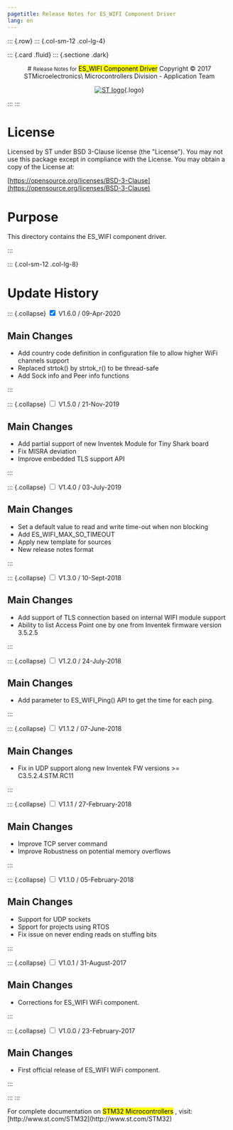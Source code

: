 ```yaml
---
pagetitle: Release Notes for ES_WIFI Component Driver
lang: en
---
```


::: {.row}
::: {.col-sm-12 .col-lg-4}

::: {.card .fluid}
::: {.sectione .dark}
<center>
# <small>Release Notes for</small> <mark>ES_WIFI Component Driver</mark>
Copyright &copy; 2017 STMicroelectronics\
Microcontrollers Division - Application Team

[![ST logo](../../../../_htmresc/st_logo.png)](https://www.st.com){.logo}
</center>
:::
:::

# License

Licensed by ST under BSD 3-Clause license (the \"License\"). You may
not use this package except in compliance with the License. You may
obtain a copy of the License at:

[https://opensource.org/licenses/BSD-3-Clause](https://opensource.org/licenses/BSD-3-Clause)

# Purpose

This directory contains the ES_WIFI component driver.

:::

::: {.col-sm-12 .col-lg-8}
# Update History

::: {.collapse}
<input type="checkbox" id="collapse-section25" checked aria-hidden="true">
<label for="collapse-section25" aria-hidden="true">V1.6.0 / 09-Apr-2020</label>
<div>

## Main Changes

- Add country code definition in configuration file to allow higher WiFi channels support
- Replaced strtok() by strtok_r() to be thread-safe
- Add Sock info and Peer info functions

</div>
:::

::: {.collapse}
<input type="checkbox" id="collapse-section24" aria-hidden="true">
<label for="collapse-section24" aria-hidden="true">V1.5.0 / 21-Nov-2019</label>
<div>

## Main Changes

- Add partial support of new Inventek Module for Tiny Shark board
- Fix  MISRA deviation
- Improve embedded TLS support API

</div>
:::

::: {.collapse}
<input type="checkbox" id="collapse-section23"  aria-hidden="true">
<label for="collapse-section23" aria-hidden="true">V1.4.0 / 03-July-2019</label>
<div>

## Main Changes

- Set a default value to read and write time-out when non blocking
- Add ES_WIFI_MAX_SO_TIMEOUT
- Apply new template for sources
- New release notes format

</div>
:::

::: {.collapse}
<input type="checkbox" id="collapse-section22" aria-hidden="true">
<label for="collapse-section22" aria-hidden="true">V1.3.0 / 10-Sept-2018</label>
<div>

## Main Changes

- Add support of TLS connection based on internal WIFI module support
- Ability to list Access Point one by one from Inventek firmware version 3.5.2.5

</div>
:::

::: {.collapse}
<input type="checkbox" id="collapse-section20" aria-hidden="true">
<label for="collapse-section20" aria-hidden="true">V1.2.0 / 24-July-2018</label>
<div>

## Main Changes

- Add parameter to ES_WIFI_Ping() API to get the time for each ping.

</div>
:::

::: {.collapse}
<input type="checkbox" id="collapse-section19" aria-hidden="true">
<label for="collapse-section19" aria-hidden="true">V1.1.2 / 07-June-2018</label>
<div>

## Main Changes

- Fix in UDP support along new Inventek FW versions >= C3.5.2.4.STM.RC11

</div>
:::

::: {.collapse}
<input type="checkbox" id="collapse-section185" aria-hidden="true">
<label for="collapse-section185" aria-hidden="true">V1.1.1 / 27-February-2018</label>
<div>

## Main Changes

- Improve TCP server command
- Improve Robustness on potential memory overflows

</div>
:::

::: {.collapse}
<input type="checkbox" id="collapse-section18" aria-hidden="true">
<label for="collapse-section18" aria-hidden="true">V1.1.0 / 05-February-2018</label>
<div>

## Main Changes

- Support for UDP sockets
- Spport for projects using RTOS
- Fix issue on never ending reads on stuffing bits

</div>
:::

::: {.collapse}
<input type="checkbox" id="collapse-section17" aria-hidden="true">
<label for="collapse-section17" aria-hidden="true">V1.0.1 / 31-August-2017</label>
<div>

## Main Changes

- Corrections for ES_WIFI WiFi component.

</div>
:::

::: {.collapse}
<input type="checkbox" id="collapse-section16" aria-hidden="true">
<label for="collapse-section16" aria-hidden="true">V1.0.0 / 23-February-2017</label>
<div>

## Main Changes

- First official release of ES_WIFI WiFi component.

</div>
:::


:::
:::

<footer class="sticky">
For complete documentation on <mark>STM32 Microcontrollers</mark> ,
visit: [http://www.st.com/STM32](http://www.st.com/STM32)
</footer>
